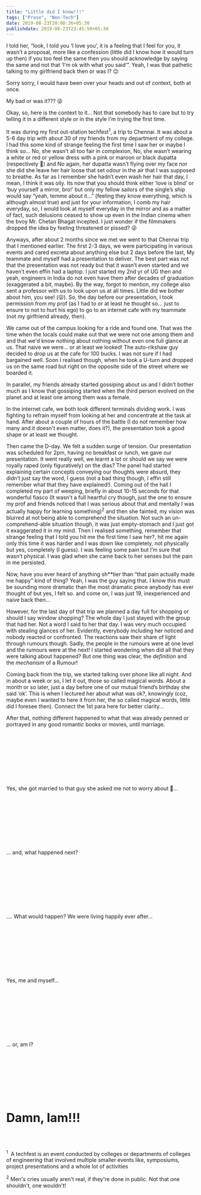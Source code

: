 ```yaml
---
title: "Little did I know!!!"
tags: ["Prose", "Non-Tech"]
date: 2019-08-23T20:00:36+05:30
publishdate: 2019-08-23T23:45:50+05:30
---
```


I told her, “look, I told you ‘I love you’, it is a feeling that I feel for you, it wasn’t a proposal, more like a confession (little did I know how it would turn up then) if you too feel the same then you should acknowledge by saying the same and not that ‘I’m ok with what you said’”. Yeah, I was that pathetic talking to my girlfriend back then or was I? 😉

Sorry sorry, I would have been over your heads and out of context, both at once.

My bad or was it??? 😜

Okay, so, here is the context to it... Not that somebody has to care but to try telling it in a different style or in the style I'm trying the first time.

It was during my first out-station techfest<sup>1</sup>, a trip to Chennai. It was about a 5-6 day trip with about 30 of my friends from my department of my college. I had this some kind of strange feeling the first time I saw her or maybe I think so... No, she wasn’t all too fair in complexion, No, she wasn’t wearing a white or red or yellow dress with a pink or maroon or black dupatta (respectively 🤪) and No again, her dupatta wasn’t flying over my face nor she did she leave her hair loose that set odour in the air that I was supposed to breathe. As far as I remember she hadn’t even wash her hair that day, I mean, I think it was oily. Its now that you should think either ‘love is blind’ or ‘buy yourself a mirror, bro!’ but only my fellow sailors of the single’s ship would say “yeah, temme about it...” (feeling they know everything, which is although almost true) and just for your information, I comb my hair everyday, so, I would look at myself everyday in the mirror and as a matter of fact, such delusions ceased to show up even in the Indian cinema when the bvoy Mr. Chetan Bhagat incepted. I just wonder if the filmmakers dropped the idea by feeling threatened or pissed? 😜

Anyways, after about 2 months since we met we went to that Chennai trip that I mentioned earlier. The first 2-3 days, we were participating in various events and cared excreta about anything else but 2 days before the last, My teammate and myself had a presentation to deliver. The best part was not that the presentation was not ready but that it wasn’t even started and we haven’t even effin had a laptop. I just started my 2nd yr of UG then and yeah, engineers in India do not even have them after decades of graduation (exaggerated a bit, maybe). By the way, forgot to mention, my college also sent a professor with us to look upon us at all times. Little did we bother about him, you see! (😜). So, the day before our presentation, I took permission from my prof (as I had to or at least he thought so... just to ensure to not to hurt his ego) to go to an internet cafe with my teammate (not my girlfriend already, then).

We came out of the campus looking for a ride and found one. That was the time when the locals could make out that we were not one among them and and that we'd know nothing about nothing without even one full glance at us. That naive we were... or at least we looked! The auto-rikshaw guy decided to drop us at the cafe for 100 bucks. I was not sure if I had bargained well. Soon I realised though, when he took a U-turn and dropped us on the same road but right on the opposite side of the street where we boarded it.

In parallel, my friends already started gossiping about us and I didn’t bother much as I know that gossiping started when the third person evolved on the planet and at least one among them was a female.

In the internet cafe, we both took different terminals dividing work. I was fighting to refrain myself from looking at her and concentrate at the task at hand. After about a couple of hours of the battle (I do not remember how many and it doesn't even matter, does it?), the presentation took a good shape or at least we thought.

Then came the D-day. We felt a sudden surge of tension. Our presentation was scheduled for 2pm, having no breakfast or lunch, we gave our presentation. It went really well, we learnt a lot or should we say we were royally raped (only figuratively) on the dias? The panel had started explaining certain concepts conveying our thoughts were absurd, they didn’t just say the word, I guess (not a bad thing though, I effin still remember what that they have explained!). Coming out of the hall I completed my part of weeping, briefly in about 10-15 seconds for that wonderful fiasco (It wasn't a full heartful cry though, just the one to ensure my prof and friends noticed that I was serious about that and mentally I was actually happy for learning something)<sup>2</sup> and then she fainted, my vision was blurred at not being able to comprehend the situation. Not such an un-comprehend-able situation though, it was just empty-stomach and I just got it exaggerated it in my mind. Then I realised something, remember that strange feeling that I told you hit me the first time I saw her?, hit me again only this time it was harder and I was down like completely, not physically but yes, completely (I guess). I was feeling some pain but I’m sure that wasn’t physical. I was glad when she came back to her senses but the pain in me persisted.

Now, have you ever heard of anything sh**tier than “that pain actually made me happy” kind of thing? Yeah, I was the guy saying that. I know this must be sounding more dramatic than the most dramatic piece anybody has ever thought of but yes, I felt so. and come on, I was just 19, inexperienced and naive back then...

However, for the last day of that trip we planned a day full for shopping or should I say window shopping? The whole day I just stayed with the group that had her. Not a word I said to her that day. I was very much occupied with stealing glances of her. Evidently, everybody including her noticed and nobody reacted or confronted. The reactions saw their share of light through rumours though. Sadly, the people in the rumours were at one level and the rumours were at the next! I started wondering when did all that they were talking about happened? But one thing was clear, the *definition* and the *mechanism* of a Rumour!

Coming back from the trip, we started talking over phone like all night. And in about a week or so, I let it out, those so called magical words. About a month or so later, just a day before one of our mutual friend’s birthday she said ‘ok’. This is when I lectured her about what was ok?, knowingly (coz, maybe even I wanted to here it from her, the so called magical words, little did I foresee then). Connect the 1st para here for better clarity...

After that, nothing different happened to what that was already penned or portrayed in any good romantic books or movies, until marriage.
<br>
<br>
<br>
<br>
<br>
<br>
<br>
<br>
<br>
<br>
Yes, she got married to that guy she asked me not to worry about 🤪...
<br>
<br>
<br>
<br>
<br>
<br>
<br>
<br>
<br>
<br>
... and, what happened next?
<br>
<br>
<br>
<br>
<br>
<br>
<br>
<br>
<br>
<br>
.... What would happen? We were living happily ever after...
<br>
<br>
<br>
<br>
<br>
<br>
<br>
<br>
<br>
<br>
Yes, me and myself...
<br>
<br>
<br>
<br>
<br>
<br>
<br>
<br>
<br>
<br>
... or, am I?
<br>
<br>
<br>
<br>
<br>
<br>
<br>
<br>
<br>
<br>
<p><b><font size="6">Damn, Iam!!!</font></b></p>
<br>
<br>
<br>
<sup>1&nbsp;</sup> A techfest is an event conducted by colleges or departments of colleges of engineering that involved multiple smaller events like, symposiums, project presentations and a whole lot of activities

<sup>2</sup> Men's cries usually aren't real, if they're done in public. Not that one shouldn't, one wouldn't!